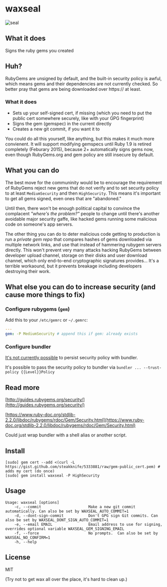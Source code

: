 # waxseal

![seal](http://www.maleschek.com/assets/images/initialen-siegel.jpg)

## What it does

Signs the ruby gems you created

## Huh?

RubyGems are unsigned by default, and the built-in security policy is awful, which means gems and their dependencies are not currently checked.  So better pray that gems are being downloaded over https:// at least.

### What it does 

- Sets up your self-signed cert, if missing (which you need to put the public cert somewhere securely, like with your GPG fingerprint)
- Signs the gem (gemspec) in the current directly
- Creates a new git commit, if you want it to

You could do all this yourself, like anything, but this makes it much more convienent.  It will support modifying gemspecs until Ruby 1.9 is retired completely (Feburary 2015), because 2+ automatically signs gems now, even though RubyGems.org and gem policy are still insecure by default.

## What you can do

The best move for the communinity would be to encourage the requirement of RubyGems reject new gems that do not verify and to set security policy to at least `MediumSecurity` and then `HighSecurity`.  This means it's important to get all gems signed, even ones that are "abandoned."

Until then, there won't be enough political capital to convince the complacent *"where's the problem?"* people to change until there's another avoidable major security gaffe, like hacked gems running some malicious code on someone's app servers. 

The other thing you can do to deter malicious code getting to production is run a *private gem repo* that compares hashes of gems downloaded via multiple network links, and use that instead of hammering rubygem servers directly.  This won't prevent very many attacks hacking RubyGems between developer upload channel, storage on their disks and user download channel, which only end-to-end cryptographic signatures provides... It's a terrible workaound, but it prevents breakage including developers destroying their work.

## What else you can do to increase security (and cause more things to fix)

### Configure rubygems (`gem`)

Add this to your `/etc/gemrc` or `~/.gemrc`:

```yaml
---
gem: -P MediumSecurity # append this if gem: already exists
```

### Configure bundler

[It's not currently possible](https://github.com/bundler/bundler/issues/2350) to persist security policy with bundler.

It's possible to pass the security policy to bundler via `bundler ... --trust-policy {{Level}}Policy`


## Read more
[http://guides.rubygems.org/security/](http://guides.rubygems.org/security/)

[https://www.ruby-doc.org/stdlib-2.2.0/libdoc/rubygems/rdoc/Gem/Security.html](https://www.ruby-doc.org/stdlib-2.2.0/libdoc/rubygems/rdoc/Gem/Security.html)

Could just wrap bundler with a shell alias or another script.

## Install

    [sudo] gem cert --add <(curl -L https://gist.github.com/steakknife/5333881/raw/gem-public_cert.pem) # adds my cert (do once)
    [sudo] gem install waxseal -P HighSecurity

## Usage

    Usage: waxseal [options]
        -c, --commit                     Make a new git commit automatically. Can also be set by WAXSEAL_AUTO_COMMIT=1
        -d, --dont-sign-commit           Don't GPG sign Git commits. Can also be set by WAXSEAL_DONT_SIGN_AUTO_COMMIT=1
        -e, --email EMAIL                Email address to use for signing, overrides optional variable WAXSEAL_GEM_SIGNING_EMAIL
        -f, --force                      No prompts.  Can also be set by WAXSEAL_NO_CONFIRM=1
        -h, --help

## License

MIT

(Try not to get wax all over the place, it's hard to clean up.)
